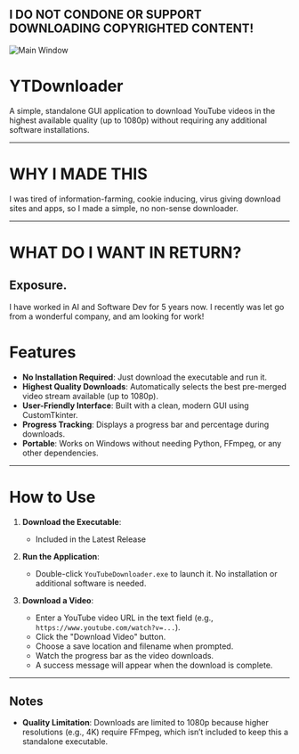## I DO NOT CONDONE OR SUPPORT DOWNLOADING COPYRIGHTED CONTENT!

![Main Window](https://i.imgur.com/b4K8Aof.png)

# YTDownloader

A simple, standalone GUI application to download YouTube videos in the highest available quality (up to 1080p) without requiring any additional software installations.

---

# WHY I MADE THIS

I was tired of information-farming, cookie inducing, virus giving download sites and apps, so I made a simple, no non-sense downloader.

---

# WHAT DO I WANT IN RETURN?

## Exposure.

I have worked in AI and Software Dev for 5 years now. I recently was let go from a wonderful company, and am looking for work!

# Features

- **No Installation Required**: Just download the executable and run it.
- **Highest Quality Downloads**: Automatically selects the best pre-merged video stream available (up to 1080p).
- **User-Friendly Interface**: Built with a clean, modern GUI using CustomTkinter.
- **Progress Tracking**: Displays a progress bar and percentage during downloads.
- **Portable**: Works on Windows without needing Python, FFmpeg, or any other dependencies.

---

# How to Use

1. **Download the Executable**:
   - Included in the Latest Release

2. **Run the Application**:
   - Double-click `YouTubeDownloader.exe` to launch it. No installation or additional software is needed.

3. **Download a Video**:
   - Enter a YouTube video URL in the text field (e.g., `https://www.youtube.com/watch?v=...`).
   - Click the "Download Video" button.
   - Choose a save location and filename when prompted.
   - Watch the progress bar as the video downloads.
   - A success message will appear when the download is complete.

---

## Notes

- **Quality Limitation**: Downloads are limited to 1080p because higher resolutions (e.g., 4K) require FFmpeg, which isn’t included to keep this a standalone executable.
